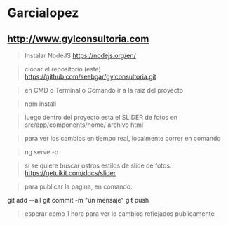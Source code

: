 # Garcialopez
## http://www.gylconsultoria.com


> Instalar NodeJS https://nodejs.org/en/

> clonar el repositorio (este) https://github.com/seebgar/gylconsultoria.git

> en CMD o Terminal o Comando ir a la raiz del proyecto

> npm install

> luego dentro del proyecto está el SLIDER de fotos en src/app/components/home/ archivo html

> para ver los cambios en tiempo real, localmente correr en comando

> ng serve -o

> si se quiere buscar ostros estilos de slide de fotos: https://getuikit.com/docs/slider

> para publicar la pagina, en comando:

git add --all
git commit -m "un mensaje"
git push 

> esperar como 1 hora para ver lo cambios reflejados publicamente